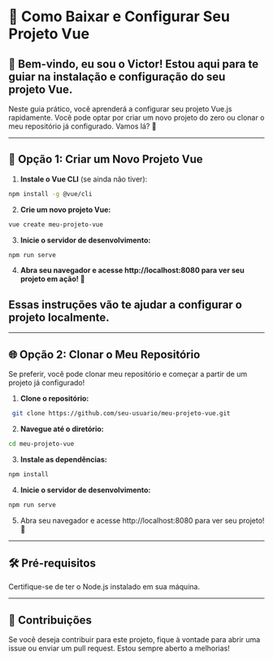 # 🚀 Como Baixar e Configurar Seu Projeto Vue

## 👋 Bem-vindo, eu sou o Victor! Estou aqui para te guiar na instalação e configuração do seu projeto Vue.

Neste guia prático, você aprenderá a configurar seu projeto Vue.js rapidamente. Você pode optar por criar um novo projeto do zero ou clonar o meu repositório já configurado. Vamos lá? 🚀

---

## 🌟 Opção 1: Criar um Novo Projeto Vue

1. **Instale o Vue CLI** (se ainda não tiver):
```bash
npm install -g @vue/cli
```

2. **Crie um novo projeto Vue:**
```bash
vue create meu-projeto-vue
```

3. **Inicie o servidor de desenvolvimento:**
```bash
npm run serve
```

4. **Abra seu navegador e acesse http://localhost:8080 para ver seu projeto em ação! 🎉**

## Essas instruções vão te ajudar a configurar o projeto localmente. 

---

## 🌐 Opção 2: Clonar o Meu Repositório
Se preferir, você pode clonar meu repositório e começar a partir de um projeto já configurado!

1. **Clone o repositório:**
  ```bash
   git clone https://github.com/seu-usuario/meu-projeto-vue.git
  ```

2. **Navegue até o diretório:**
  ```bash
  cd meu-projeto-vue
  ```

3. **Instale as dependências:**
  ```bash
  npm install
  ```

4. **Inicie o servidor de desenvolvimento:**
  ```bash
  npm run serve
  ```

5. Abra seu navegador e acesse http://localhost:8080 para ver seu projeto! 🚀

---

## 🛠️ Pré-requisitos
Certifique-se de ter o Node.js instalado em sua máquina.

---

## 🤝 Contribuições
Se você deseja contribuir para este projeto, fique à vontade para abrir uma issue ou enviar um pull request. Estou sempre aberto a melhorias!
